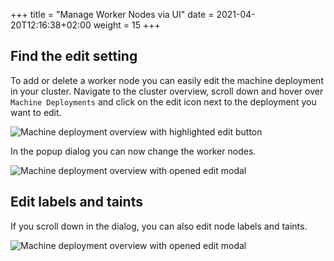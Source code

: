 +++
title = "Manage Worker Nodes via UI"
date = 2021-04-20T12:16:38+02:00
weight = 15
+++


## Find the edit setting

To add or delete a worker node you can easily edit the machine deployment in your cluster. Navigate to the cluster overview, scroll down and hover over `Machine Deployments` and click on the edit icon next to the deployment you want to edit.

![Machine deployment overview with highlighted edit button](/img/kubermatic/v2.19/ui/md_edit.png?classes=shadow,border "Machine deployment overview with highlighted edit button")

In the popup dialog you can now change the worker nodes.

![Machine deployment overview with opened edit modal](/img/kubermatic/v2.19/ui/md_edit_dialog1.png?height=350px&classes=shadow,border "Machine deployment overview with opened edit modal")

## Edit labels and taints 

If you scroll down in the dialog, you can also edit node labels and taints.

![Machine deployment overview with opened edit modal](/img/kubermatic/v2.19/ui/md_edit_dialog2.png?height=350px&classes=shadow,border "Machine deployment overview with opened edit modal")
